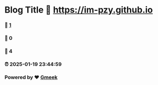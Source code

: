 # Blog Title :link: https://im-pzy.github.io 
### :page_facing_up: [1](https://im-pzy.github.io/tag.html) 
### :speech_balloon: 0 
### :hibiscus: 4 
### :alarm_clock: 2025-01-19 23:44:59 
### Powered by :heart: [Gmeek](https://github.com/Meekdai/Gmeek)
